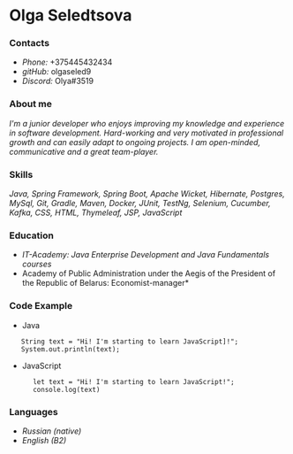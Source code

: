 # Olga Seledtsova

### Contacts 
* *Phone:* +375445432434
* *gitHub:* olgaseled9
* *Discord:* Olya#3519

### About me
*I'm a junior developer who enjoys improving my knowledge and experience in software
development. Hard-working and very motivated in professional growth and can easily adapt to
ongoing projects. I am open-minded, communicative and a great team-player.*

### Skills
*Java, Spring Framework, Spring Boot, Apache Wicket, Hibernate, Postgres, MySql, Git, Gradle, Maven, Docker, JUnit, TestNg, Selenium, Cucumber, Kafka, CSS, HTML, Thymeleaf, JSP, JavaScript*

### Education
* *IT-Academy: Java Enterprise Development and Java Fundamentals courses*
* Academy of Public Administration under the Aegis of the President of the Republic of Belarus: Economist-manager*

### Code Example

* Java
```
   String text = "Hi! I'm starting to learn JavaScript]!";
   System.out.println(text);
```
   
* JavaScript       
```
      let text = "Hi! I'm starting to learn JavaScript!";
      console.log(text)
```      

### Languages
* *Russian (native)*
* *English (B2)*